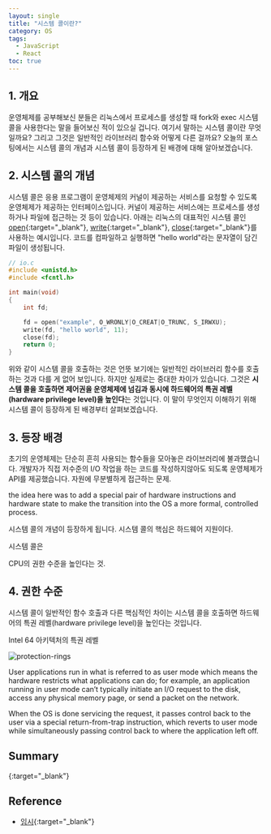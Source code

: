 ```yaml
---
layout: single
title: "시스템 콜이란?"
category: OS
tags:
  - JavaScript
  - React
toc: true
---
```


## 1. 개요

운영체제를 공부해보신 분들은 리눅스에서 프로세스를 생성할 때 fork와 exec 시스템 콜을 사용한다는 말을 들어보신 적이 있으실 겁니다. 여기서 말하는 시스템 콜이란 무엇일까요? 그리고 그것은 일반적인 라이브러리 함수와 어떻게 다른 걸까요? 오늘의 포스팅에서는 시스템 콜의 개념과 시스템 콜이 등장하게 된 배경에 대해 알아보겠습니다.

## 2. 시스템 콜의 개념

시스템 콜은 응용 프로그램이 운영체제의 커널이 제공하는 서비스를 요청할 수 있도록 운영체제가 제공하는 인터페이스입니다. 커널이 제공하는 서비스에는 프로세스를 생성하거나 파일에 접근하는 것 등이 있습니다. 아래는 리눅스의 대표적인 시스템 콜인 [open](https://man7.org/linux/man-pages/man2/open.2.html){:target="_blank"}, [write](https://man7.org/linux/man-pages/man2/write.2.html){:target="_blank"}, [close](https://man7.org/linux/man-pages/man2/close.2.html){:target="_blank"}를 사용하는 예시입니다. 코드를 컴파일하고 실행하면 "hello world"라는 문자열이 담긴 파일이 생성됩니다.

```c
// io.c
#include <unistd.h>
#include <fcntl.h>

int main(void)
{
    int fd;

    fd = open("example", O_WRONLY|O_CREAT|O_TRUNC, S_IRWXU);
    write(fd, "hello world", 11);
    close(fd);
    return 0;
}
```

위와 같이 시스템 콜을 호출하는 것은 언뜻 보기에는 일반적인 라이브러리 함수를 호출하는 것과 다를 게 없어 보입니다. 하지만 실제로는 중대한 차이가 있습니다. 그것은 **시스템 콜을 호출하면 제어권을 운영체제에 넘김과 동시에 하드웨어의 특권 레벨(hardware privilege level)을 높인다**는 것입니다. 이 말이 무엇인지 이해하기 위해 시스템 콜이 등장하게 된 배경부터 살펴보겠습니다.

## 3. 등장 배경

초기의 운영체제는 단순히 흔히 사용되는 함수들을 모아놓은 라이브러리에 불과했습니다. 개발자가 직접 저수준의 I/O 작업을 하는 코드를 작성하지않아도 되도록 운영체제가 API를 제공했습니다. 자원에 무분별하게 접근하는 문제.

the idea here was to add a special pair of hardware instructions and hardware state to make the transition into the OS a more formal, controlled process.

시스템 콜의 개념이 등장하게 됩니다. 시스템 콜의 핵심은 하드웨어 지원이다.

시스템 콜은 

CPU의 권한 수준을 높인다는 것.

## 4. 권한 수준

시스템 콜이 일반적인 함수 호출과 다른 핵심적인 차이는 시스템 콜을 호출하면 하드웨어의 특권 레벨(hardware privilege level)을 높인다는 것입니다.

Intel 64 아키텍처의 특권 레벨

![protection-rings]({{site.url}}/images/2025-02-12-introduction-of-system-call/protection-rings.png)

User applications run in what is referred to as user mode which means the hardware restricts what applications can do; for example, an application running in user mode can’t
typically initiate an I/O request to the disk, access any physical memory page, or send a packet on the network.

When the OS is done servicing the request, it passes control back to the user via a special return-from-trap instruction,
which reverts to user mode while simultaneously passing control back to where the application left off.

## Summary

[](https://man7.org/linux/man-pages/dir_section_2.html){:target="_blank"}

## Reference

- [임시](https://man7.org/linux/man-pages/dir_section_2.html){:target="_blank"}
